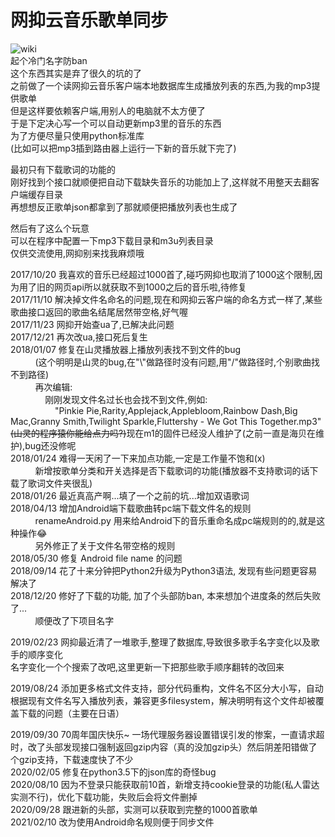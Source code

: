 # 网抑云音乐歌单同步
![wiki](https://github.com/zanjie1999/make_lrc_music_m3u/raw/master/wiki.gif)  
起个冷门名字防ban  
这个东西其实是弃了很久的坑的了  
之前做了一个读网抑云音乐客户端本地数据库生成播放列表的东西,为我的mp3提供歌单  
但是这样要依赖客户端,用别人的电脑就不太方便了  
于是下定决心写一个可以自动更新mp3里的音乐的东西  
为了方便尽量只使用python标准库  
(比如可以把mp3插到路由器上运行一下新的音乐就下完了)  
  
最初只有下载歌词的功能的  
刚好找到个接口就顺便把自动下载缺失音乐的功能加上了,这样就不用整天去翻客户端缓存目录  
再想想反正歌单json都拿到了那就顺便把播放列表也生成了  
  
然后有了这么个玩意  
可以在程序中配置一下mp3下载目录和m3u列表目录  
仅供交流使用,网抑别来找我麻烦哦  
  
  
2017/10/20 我喜欢的音乐已经超过1000首了,碰巧网抑也取消了1000这个限制,因为用了旧的网页api所以就获取不到1000之后的音乐啦,待修复    
2017/11/10 解决掉文件名命名的问题,现在和网抑云客户端的命名方式一样了,某些歌曲接口返回的歌曲名结尾居然带空格,好气喔    
2017/11/23 网抑开始查ua了,已解决此问题  
2017/12/21 再次改ua,接口死后复生  
2018/01/07 修复在山灵播放器上播放列表找不到文件的bug  
           (这个明明是山灵的bug,在"\\"做路径时没有问题,用"/"做路径时,个别歌曲找不到路径)  
           再次编辑:  
               刚刚发现文件名过长也会找不到文件,例如:  
                   "Pinkie Pie,Rarity,Applejack,Applebloom,Rainbow Dash,Big Mac,Granny Smith,Twilight Sparkle,Fluttershy - We Got This Together.mp3"  
               <del>(山灵的程序猿你能给点力吗?)</del>现在m1的固件已经没人维护了(之前一直是海贝在维护),bug还没修呢  
2018/01/24 难得一天闲了一下来加点功能,一定是工作量不饱和(x)  
           新增按歌单分类和开关选择是否下载歌词的功能(播放器不支持歌词的话下载了歌词文件夹很乱)  
2018/01/26 最近真高产啊...填了一个之前的坑...增加双语歌词  
2018/04/13 增加Android端下载歌曲转pc端下载文件名的规则  
           renameAndroid.py 用来给Android下的音乐重命名成pc端规则的的,就是这种操作😂  
           另外修正了关于文件名带空格的规则  
2018/05/30 修复 Android file name 的问题  
2018/09/14 花了十来分钟把Python2升级为Python3语法, 发现有些问题更容易解决了  
2018/12/20 修好了下载的功能, 加了个头部防ban, 本来想加个进度条的然后失败了...  
           顺便改了下项目名字
           
2019/02/23 网抑最近清了一堆歌手,整理了数据库,导致很多歌手名字变化以及歌手的顺序变化  
           名字变化一个个搜索了改吧,这里更新一下把那些歌手顺序翻转的改回来
           
2019/08/24 添加更多格式文件支持，部分代码重构，文件名不区分大小写，自动根据现有文件名写入播放列表，兼容更多filesystem，解决明明有这个文件却被覆盖下载的问题（主要在日语）  

2019/09/30 70周年国庆快乐~ 一场代理服务器设置错误引发的惨案，一直请求超时，改了头部发现接口强制返回gzip内容（真的没加gzip头）然后阴差阳错做了个gzip支持，下载速度快了不少  
2020/02/05 修复在python3.5下的json库的奇怪bug  
2020/08/10 因为不登录只能获取前10首，新增支持cookie登录的功能(私人雷达实测不行)，优化下载功能，失败后会将文件删掉  
2020/09/28 跟进新的头部，实测可以获取到完整的1000首歌单  
2021/02/10 改为使用Android命名规则便于同步文件

